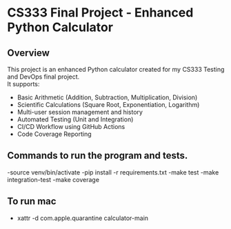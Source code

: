 # CS333 Final Project - Enhanced Python Calculator

## Overview
This project is an enhanced Python calculator created for my CS333 Testing and DevOps final project.  
It supports:
- Basic Arithmetic (Addition, Subtraction, Multiplication, Division)
- Scientific Calculations (Square Root, Exponentiation, Logarithm)
- Multi-user session management and history
- Automated Testing (Unit and Integration)
- CI/CD Workflow using GitHub Actions
- Code Coverage Reporting



## Commands to run the program and tests.

-source venv/bin/activate
-pip install -r requirements.txt
-make test
-make integration-test
-make coverage

## To run mac 
- xattr -d com.apple.quarantine calculator-main
